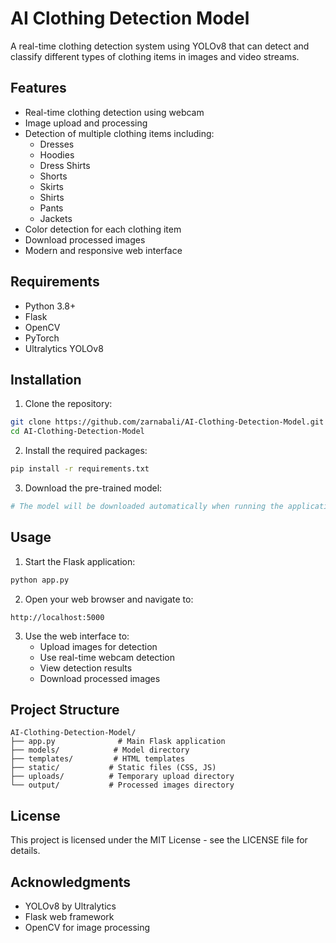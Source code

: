 # AI Clothing Detection Model

A real-time clothing detection system using YOLOv8 that can detect and classify different types of clothing items in images and video streams.

## Features

- Real-time clothing detection using webcam
- Image upload and processing
- Detection of multiple clothing items including:
  - Dresses
  - Hoodies
  - Dress Shirts
  - Shorts
  - Skirts
  - Shirts
  - Pants
  - Jackets
- Color detection for each clothing item
- Download processed images
- Modern and responsive web interface

## Requirements

- Python 3.8+
- Flask
- OpenCV
- PyTorch
- Ultralytics YOLOv8

## Installation

1. Clone the repository:
```bash
git clone https://github.com/zarnabali/AI-Clothing-Detection-Model.git
cd AI-Clothing-Detection-Model
```

2. Install the required packages:
```bash
pip install -r requirements.txt
```

3. Download the pre-trained model:
```bash
# The model will be downloaded automatically when running the application
```

## Usage

1. Start the Flask application:
```bash
python app.py
```

2. Open your web browser and navigate to:
```
http://localhost:5000
```

3. Use the web interface to:
   - Upload images for detection
   - Use real-time webcam detection
   - View detection results
   - Download processed images

## Project Structure

```
AI-Clothing-Detection-Model/
├── app.py              # Main Flask application
├── models/            # Model directory
├── templates/         # HTML templates
├── static/           # Static files (CSS, JS)
├── uploads/          # Temporary upload directory
└── output/           # Processed images directory
```

## License

This project is licensed under the MIT License - see the LICENSE file for details.

## Acknowledgments

- YOLOv8 by Ultralytics
- Flask web framework
- OpenCV for image processing 